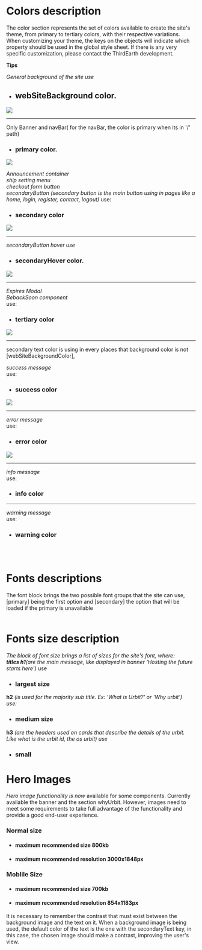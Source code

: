 # Colors description

The color section represents the set of colors available to create the site's theme, from primary to tertiary colors, with their respective variations. When customizing your theme, the keys on the objects will indicate which property should be used in the global style sheet. If there is any very specific customization, please contact the ThirdEarth development.

**Tips**

*General background of the site use* 

- ## webSiteBackground color. 

<img src="https://cdn-readme.third.earth/webSiteBackground.jpg">

<br/>
<hr/>

Only Banner and navBar( for the navBar, the color is primary when its in '/' path) 

- ### primary color.

<img src="https://cdn-readme.third.earth/banner.png">

  *Announcement container* <br/>
  *ship setting menu* <br/>
  *checkout form button* <br/>
  *secondaryButton (secondary button is the main button using in pages like a home, login, register, contact, logout)*
   use:
   
- ### secondary color

<img src="https://cdn-readme.third.earth/secondaryColor.jpg">
<hr/>

*secondaryButton hover use*
- ### secondaryHover color. 

<img src="https://cdn-readme.third.earth/secondaryHover.jpg">
<hr/>

*Expires Modal* <br/>
*BebackSoon component*<br/>
    use:
- ### tertiary color
<img src="https://cdn-readme.third.earth/tertiaryColor.jpg">
<hr/>

 secondary text color is using in every places that background color is not [webSiteBackgroundColor], 
 
*success message*<br/>
use:
- ### success color
<img src="https://cdn-readme.third.earth/success.jpg">
<hr/>

*error message*<br/>
use:
- ### error color
<img src="https://cdn-readme.third.earth/error.jpg">
<hr/>

*info message*<br/>
use:
- ### info color
<hr/>

*warning message*<br/>
use:
- ### warning color
<br/>
<br/>


# Fonts descriptions 
The font block brings the two possible font groups that the site can use, [primary] being the first option and [secondary] the option that will be loaded if the primary is unavailable
<br/>
<br/>

# Fonts size description
*The block of font size brings a list of sizes for the site's font, where: <br/> **titles h1**(are the main message, like displayed in banner 'Hosting the future starts here')*
 use 
- ### largest size
 
 **h2** *(is used for the majority sub title. Ex: 'What is Urbit?' or 'Why urbit') <br/>use:*
 - ### medium size
 
 **h3** *(are the headers used on cards that describe the details of the urbit. Like what is the urbit id, the os urbit) use*
 - ### small

 # Hero Images


*Hero image functionality is now* available for some components. Currently available the banner and the section whyUrbit.
However, images need to meet some requirements to take full advantage of the functionality and provide a good end-user experience. 

### Normal size

- #### maximum recommended size 800kb
- #### maximum recommended resolution 3000x1848px

### Moblile Size

- #### maximum recommended size 700kb
- #### maximum recommended resolution 854x1183px

It is necessary to remember the contrast that must exist between the background image and the text on it. When a background image is being used, the default color of the text is the one with the secondaryText key, in this case, the chosen image should make a contrast, improving the user's view.


